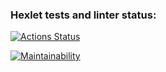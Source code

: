 ### Hexlet tests and linter status:

[![Actions Status](https://github.com/xomnrt/frontend-project-44/workflows/hexlet-check/badge.svg)](https://github.com/xomnrt/frontend-project-44/actions)

[![Maintainability](https://api.codeclimate.com/v1/badges/24786b2e3290e43a585f/maintainability)](https://codeclimate.com/github/xomnrt/frontend-project-44/maintainability)

<script async id="asciicast-DjmE9kw6Ft2WzxpCsM3XwBL2d" src="https://asciinema.org/a/DjmE9kw6Ft2WzxpCsM3XwBL2d.js"></script>
